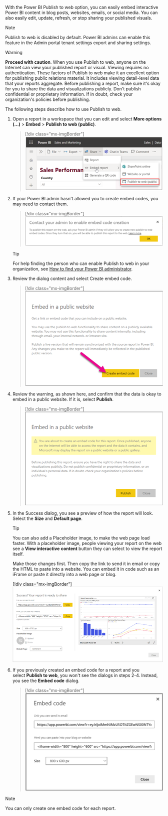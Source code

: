 With the Power BI Publish to web option, you can easily embed interactive Power BI content in blog posts, websites, emails, or social media. You can also easily edit, update, refresh, or stop sharing your published visuals.

> [!Note]
> Publish to web is disabled by default. Power BI admins can enable this feature in the Admin portal tenant settings export and sharing settings.

> [!Warning]
> **Proceed with caution**. When you use Publish to web, anyone on the Internet can view your published report or visual. Viewing requires no authentication. These factors of Publish to web make it an excellent option for publishing public relations material. It includes viewing detail-level data that your reports aggregate. Before publishing a report, make sure it's okay for you to share the data and visualizations publicly. Don't publish confidential or proprietary information. If in doubt, check your organization's policies before publishing.

The following steps describe how to use Publish to web.

1. Open a report in a workspace that you can edit and select **More options (...)** > **Embed** > **Publish to web (public)**.

   > [!div class="mx-imgBorder"]
   > [![Screenshot of Power BI Sales and Marketing with the Share menu expanded, Embed report selected, and Publish to web (public) highlighted.](../media/7-publish.png)](../media/7-publish.png#lightbox)

1. If your Power BI admin hasn't allowed you to create embed codes, you may need to contact them.

   > [!div class="mx-imgBorder"]
   > [![Screenshot of the message box showing Contact your admin to enable code creation.](../media/7-contact.png)](../media/7-contact.png#lightbox)

   > [!tip]
   > For help finding the person who can enable Publish to web in your organization, see [How to find your Power BI administrator](/power-bi/collaborate-share/service-publish-to-web?azure-portal=true#find-your-power-bi-administrator).

1. Review the dialog content and select Create embed code.

   > [!div class="mx-imgBorder"]
   > [![Screenshot of the Embed in a public website dialog with an arrow to the Create embed code button.](../media/7-code.png)](../media/7-code.png#lightbox)

1. Review the warning, as shown here, and confirm that the data is okay to embed in a public website. If it is, select **Publish**.

   > [!div class="mx-imgBorder"]
   > [![Screenshot of the Embed in a public website dialog with the warning.](../media/7-warning.png)](../media/7-warning.png#lightbox)

1. In the Success dialog, you see a preview of how the report will look. Select the **Size** and **Default page**.

   > [!tip]
   > You can also add a Placeholder image, to make the web page load faster. With a placeholder image, people viewing your report on the web see a **View interactive** **content** button they can select to view the report itself.
   >
   > Make those changes first. Then copy the link to send it in email or copy the HTML to paste into a website. You can embed it in code such as an iFrame or paste it directly into a web page or blog.
   >
   > [!div class="mx-imgBorder"]
   > [![Screenshot of the report with the message Success! Your report is ready to share.](../media/7-success.png)](../media/7-success.png#lightbox)

1. If you previously created an embed code for a report and you select **Publish to web**, you won't see the dialogs in steps 2-4. Instead, you see the **Embed code** dialog.

   > [!div class="mx-imgBorder"]
   > [![Graphic of screen shot associated with creating embed code.](../media/7-embed.png)](../media/7-embed.png#lightbox)

> [!note]
> You can only create one embed code for each report.
